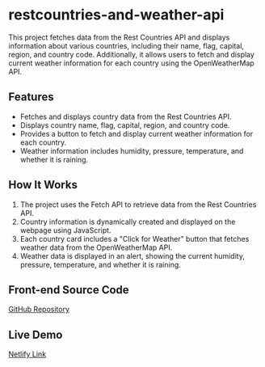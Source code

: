 # restcountries-and-weather-api

This project fetches data from the Rest Countries API and displays information about various countries, including their name, flag, capital, region, and country code. Additionally, it allows users to fetch and display current weather information for each country using the OpenWeatherMap API.

## Features

- Fetches and displays country data from the Rest Countries API.
- Displays country name, flag, capital, region, and country code.
- Provides a button to fetch and display current weather information for each country.
- Weather information includes humidity, pressure, temperature, and whether it is raining.

## How It Works

1. The project uses the Fetch API to retrieve data from the Rest Countries API.
2. Country information is dynamically created and displayed on the webpage using JavaScript.
3. Each country card includes a "Click for Weather" button that fetches weather data from the OpenWeatherMap API.
4. Weather data is displayed in an alert, showing the current humidity, pressure, temperature, and whether it is raining.

## Front-end Source Code

[GitHub Repository](https://github.com/harish-govindasamy/restcountries-and-weather-api)

## Live Demo

[Netlify Link](https://venerable-pudding-61fd0e.netlify.app/)
